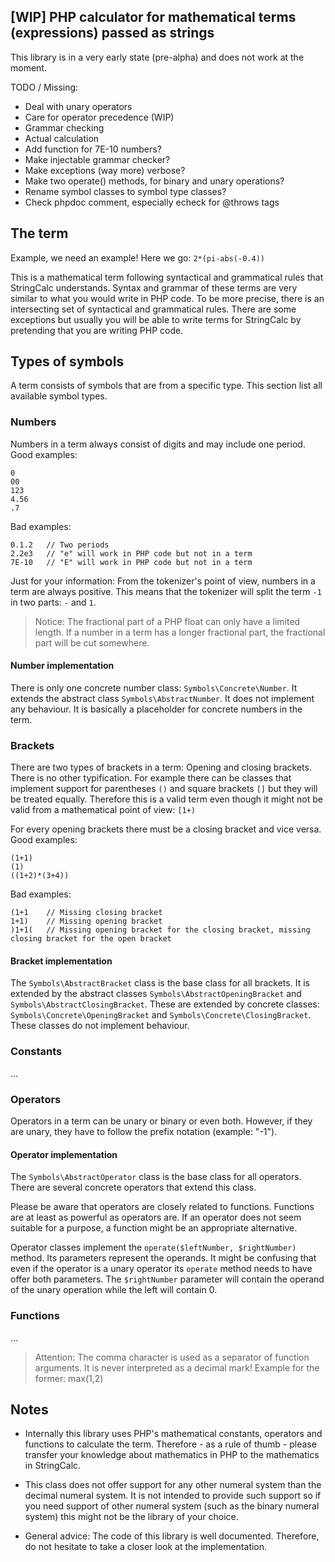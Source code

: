 ## [WIP] PHP calculator for mathematical terms (expressions) passed as strings

This library is in a very early state (pre-alpha) and does not work at the moment.

TODO / Missing: 
* Deal with unary operators
* Care for operator precedence (WIP)
* Grammar checking
* Actual calculation
* Add function for 7E-10 numbers?
* Make injectable grammar checker?
* Make exceptions (way more) verbose?
* Make two operate() methods, for binary and unary operations?
* Rename symbol classes to symbol type classes?
* Check phpdoc comment, especially echeck for @throws tags

## The term

Example, we need an example! Here we go: `2*(pi-abs(-0.4))`

This is a mathematical term following syntactical and grammatical rules that StringCalc understands. 
Syntax and grammar of these terms are very similar to what you would write in PHP code. 
To be more precise, there is an intersecting set of syntactical and grammatical rules. 
There are some exceptions but usually you will be able to write terms for StringCalc 
by pretending that you are writing PHP code. 

## Types of symbols

A term consists of symbols that are from a specific type. This section list all available symbol types.

### Numbers

Numbers in a term always consist of digits and may include one period. Good examples:

```
0
00
123
4.56
.7
```

Bad examples:

```
0.1.2   // Two periods
2.2e3   // "e" will work in PHP code but not in a term
7E-10   // "E" will work in PHP code but not in a term
```

Just for your information: From the tokenizer's point of view, numbers in a term are always positive. 
This means that the tokenizer will split the term `-1` in two parts: `-` and `1`. 

> Notice: The fractional part of a PHP float can only have a limited length. If a number in a term has a longer 
fractional part, the fractional part will be cut somewhere.

#### Number implementation

There is only one concrete number class: `Symbols\Concrete\Number`. 
It extends the abstract class `Symbols\AbstractNumber`. It does not implement any behaviour. 
It is basically a placeholder for concrete numbers in the term.

### Brackets

There are two types of brackets in a term: Opening and closing brackets. There is no other typification. For example 
there can be classes that implement support for parentheses `()` and square brackets `[]` 
but they will be treated equally. Therefore this is a valid term even though it might not be valid 
from a mathematical point of view: `[1+)`

For every opening brackets there must be a closing bracket and vice versa. Good examples:
                                                                           
```
(1+1)
(1)
((1+2)*(3+4))
```

Bad examples:

```
(1+1    // Missing closing bracket
1+1)    // Missing opening bracket
)1+1(   // Missing opening bracket for the closing bracket, missing closing bracket for the open bracket
```

#### Bracket implementation

The `Symbols\AbstractBracket` class is the base class for all brackets. It is extended by the abstract classes
`Symbols\AbstractOpeningBracket` and `Symbols\AbstractClosingBracket`. These are extended by concrete classes: 
`Symbols\Concrete\OpeningBracket` and `Symbols\Concrete\ClosingBracket`. These classes do not implement behaviour.

### Constants

...

### Operators

Operators in a term can be unary or binary or even both. However, if they are unary, they have to follow
 the prefix notation (example: "-1"). 

#### Operator implementation

The `Symbols\AbstractOperator` class is the base class for all operators. 
There are several concrete operators that extend this class.

Please be aware that operators are closely related to functions. Functions are at least as powerful as operators are.
If an operator does not seem suitable for a purpose, a function might be an appropriate alternative.

Operator classes implement the `operate($leftNumber, $rightNumber)` method. Its parameters represent the operands.
It might be confusing that even if the operator is a unary operator its `operate` method needs to have offer
both parameters. The `$rightNumber` parameter will contain the operand of the unary operation while the left will 
contain 0.

### Functions

...

> Attention: The comma character is used as a separator of function arguments. 
It is never interpreted as a decimal mark! Example for the former: max(1,2)

## Notes

* Internally this library uses PHP's mathematical constants, operators and functions to calculate the term. 
Therefore - as a rule of thumb - please transfer your knowledge about mathematics in PHP to the mathematics 
in StringCalc.  

* This class does not offer support for any other numeral system than the decimal numeral system. 
It is not intended to provide such support so if you need support of other numeral system 
(such as the binary numeral system) this might not be the library of your choice. 

* General advice: The code of this library is well documented. Therefore, do not hesitate to take a closer 
look at the implementation. 